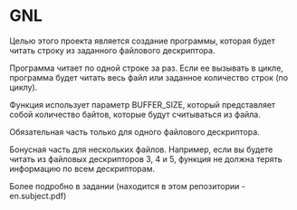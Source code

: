 # GNL
Целью этого проекта является создание программы, которая будет читать строку из заданного файлового дескриптора.

Программа читает по одной строке за раз. Если ее вызывать в цикле, программа будет читать весь файл или заданное количество строк (по циклу).

Функция использует параметр BUFFER_SIZE, который представляет собой количество байтов, которые будут считываться из файла.

Обязательная часть только для одного файлового дескриптора.

Бонусная часть для нескольких файлов. Например, если вы будете читать из файловых дескрипторов 3, 4 и 5, функция не должна терять информацию по всем дескрипторам.

Более подробно в задании (находится в этом репозитории - en.subject.pdf)
